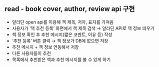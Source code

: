 ## read - book cover, author, review api 구현

- 알라딘 open api를 이용해 책 제목, 저자, 표지를 가져옴
- 사용자가 ‘책 추천 등록’ 화면에서 책 제목 검색 → 알라딘 API로 책 정보 띄우기
- 책 정보 확인 후 추천 메시지(짧은 코멘트, 이유 등) 작성
- ‘추천 등록’ 버튼 클릭 → 책 정보가 DB에 없으면 저장
- 추천 메시지 + 책 정보 연동해서 저장
- 다른 사용자들이 추천
- 목록에서 추천받은 책과 추천 메시지를 볼 수 있게 하기